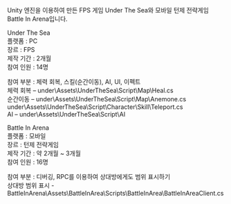 Unity 엔진을 이용하여 만든 FPS 게임 Under The Sea와 모바일 턴제 전략게임 Battle In Arena입니다.

Under The Sea  
플랫폼 : PC  
장르 : FPS  
제작 기간 : 2개월  
참여 인원 : 14명  
  
참여 부분 : 체력 회복, 스킬(순간이동), AI, UI, 이펙트  
체력 회복 – under\Assets\UnderTheSea\Script\Map\Heal.cs  
순간이동 – under\Assets\UnderTheSea\Script\Map\Anemone.cs  
	   under\Assets\UnderTheSea\Script\Character\Skill\Teleport.cs  
AI – under\Assets\UnderTheSea\Script\AI  
             
Battle In Arena       
플랫폼 : 모바일  
장르 : 턴제 전략게임  
제작 기간 : 약 2개월 ~ 3개월  
참여 인원 : 16명  
  
참여 부분 : 디버깅, RPC를 이용하여 상대방에게도 범위 표시하기  
상대방 범위 표시 - BattleInArena\Assets\BattleInArea\Scripts\BattleInArea\BattleInAreaClient.cs
